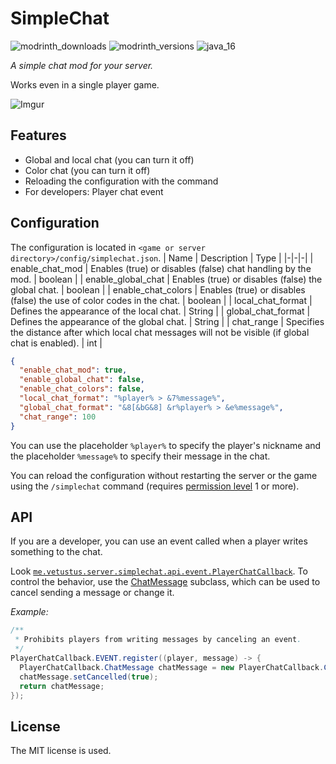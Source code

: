 # SimpleChat
![modrinth_downloads](https://modrinth-utils.vercel.app/api/badge/downloads?id=2KNt6S40&logo=true)
![modrinth_versions](https://modrinth-utils.vercel.app/api/badge/versions?id=2KNt6S40&logo=true)
![java_16](https://img.shields.io/badge/java-16+-orange?logo=java)

_A simple chat mod for your server._

Works even in a single player game.

![Imgur](https://i.imgur.com/orpafbR.jpg)
## Features
- Global and local chat (you can turn it off)
- Color chat (you can turn it off)
- Reloading the configuration with the command
- For developers: Player chat event

## Configuration
The configuration is located in `<game or server directory>/config/simplechat.json`.
| Name | Description | Type |
|-|-|-|
| enable_chat_mod | Enables (true) or disables (false) chat handling by the mod. | boolean |
| enable_global_chat | Enables (true) or disables (false) the global chat. | boolean |
| enable_chat_colors | Enables (true) or disables (false) the use of color codes in the chat. | boolean |
| local_chat_format | Defines the appearance of the local chat. | String |
| global_chat_format | Defines the appearance of the global chat. | String |
| chat_range | Specifies the distance after which local chat messages will not be visible (if global chat is enabled). | int |

```json
{
  "enable_chat_mod": true,
  "enable_global_chat": false,
  "enable_chat_colors": false,
  "local_chat_format": "%player% > &7%message%",
  "global_chat_format": "&8[&bG&8] &r%player% > &e%message%",
  "chat_range": 100
}
```
You can use the placeholder `%player%` to specify the player's nickname and the placeholder `%message%` to specify their message in the chat.

You can reload the configuration without restarting the server or the game using the `/simplechat` command (requires [permission level](https://minecraft.fandom.com/wiki/Server.properties#op-permission-level) 1 or more).

## API
If you are a developer, you can use an event called when a player writes something to the chat.

Look [`me.vetustus.server.simplechat.api.event.PlayerChatCallback`](src/main/java/me/vetustus/server/simplechat/api/event/PlayerChatCallback.java). 
To control the behavior, use the [ChatMessage](src/main/java/me/vetustus/server/simplechat/api/event/PlayerChatCallback.java#L47) subclass, which can be used to cancel sending a message or change it.

*Example:*
```java
/**
 * Prohibits players from writing messages by canceling an event.
 */
PlayerChatCallback.EVENT.register((player, message) -> {
  PlayerChatCallback.ChatMessage chatMessage = new PlayerChatCallback.ChatMessage(player, message);
  chatMessage.setCancelled(true);
  return chatMessage;
});
```
## License
The MIT license is used.
